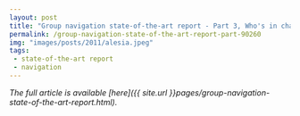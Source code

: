 ```yaml
---
layout: post
title: "Group navigation state-of-the-art report - Part 3, Who's in charge?"
permalink: /group-navigation-state-of-the-art-report-part-90260
img: "images/posts/2011/alesia.jpeg"
tags:
 - state-of-the-art report
 - navigation
---
```


*The full article is available [here]({{ site.url }}pages/group-navigation-state-of-the-art-report.html).*